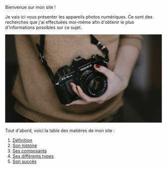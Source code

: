 Bienvenue sur mon site !

Je vais ici vous présenter les appareils photos numériques. Ce sont des recherches que j'ai effectuées moi-même afin d'obtenir le plus d'informations possibles sur ce sujet.

![Image](images/photographe.jpg)

Tout d'abord, voici la table des matières de mon site : 


1. [Définition](definition.md)
2. [Son histoire](histoire.md)
3. [Ses composants](composants.md)
4. [Ses différents types](types.md)
5. [Son succès](succès.md)

